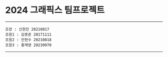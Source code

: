 # 2024 그래픽스 팀프로젝트 
--------------------------
    조장 : 신현진 20210817
    조원1 : 김종준 20171111
    조원2 : 안현수 20210818 
    조원3 : 홍재영 20230970
--------------------------

